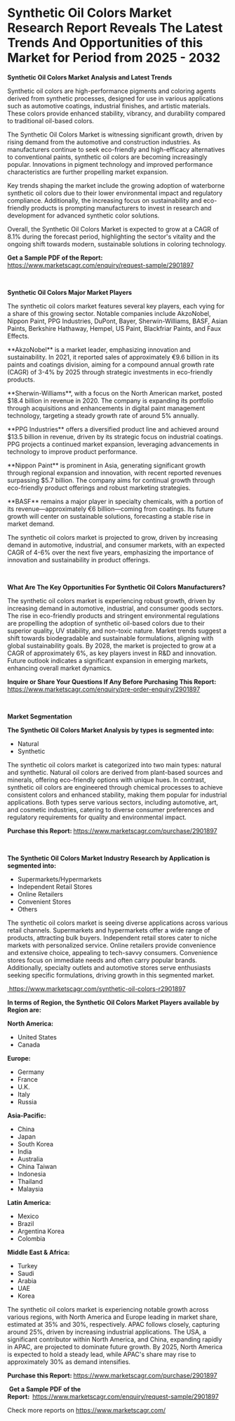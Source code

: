 <p><h1>Synthetic Oil Colors Market Research Report Reveals The Latest Trends And Opportunities of this Market for Period from 2025 - 2032</h1></p><p><strong>Synthetic Oil Colors Market Analysis and Latest Trends</strong></p>
<p><p>Synthetic oil colors are high-performance pigments and coloring agents derived from synthetic processes, designed for use in various applications such as automotive coatings, industrial finishes, and artistic materials. These colors provide enhanced stability, vibrancy, and durability compared to traditional oil-based colors.</p><p>The Synthetic Oil Colors Market is witnessing significant growth, driven by rising demand from the automotive and construction industries. As manufacturers continue to seek eco-friendly and high-efficacy alternatives to conventional paints, synthetic oil colors are becoming increasingly popular. Innovations in pigment technology and improved performance characteristics are further propelling market expansion.</p><p>Key trends shaping the market include the growing adoption of waterborne synthetic oil colors due to their lower environmental impact and regulatory compliance. Additionally, the increasing focus on sustainability and eco-friendly products is prompting manufacturers to invest in research and development for advanced synthetic color solutions. </p><p>Overall, the Synthetic Oil Colors Market is expected to grow at a CAGR of 8.1% during the forecast period, highlighting the sector's vitality and the ongoing shift towards modern, sustainable solutions in coloring technology.</p></p>
<p><strong>Get a Sample PDF of the Report:&nbsp;</strong> <a href="https://www.marketscagr.com/enquiry/request-sample/2901897?utm_campaign=3019&utm_medium=2&utm_source=Github&utm_content=ia&utm_term=16032025&utm_id=synthetic-oil-colors">https://www.marketscagr.com/enquiry/request-sample/2901897</a></p>
<p>&nbsp;</p>
<p><strong>Synthetic Oil Colors Major Market Players</strong></p>
<p><p>The synthetic oil colors market features several key players, each vying for a share of this growing sector. Notable companies include AkzoNobel, Nippon Paint, PPG Industries, DuPont, Bayer, Sherwin-Williams, BASF, Asian Paints, Berkshire Hathaway, Hempel, US Paint, Blackfriar Paints, and Faux Effects.</p><p>**AkzoNobel** is a market leader, emphasizing innovation and sustainability. In 2021, it reported sales of approximately €9.6 billion in its paints and coatings division, aiming for a compound annual growth rate (CAGR) of 3-4% by 2025 through strategic investments in eco-friendly products.</p><p>**Sherwin-Williams**, with a focus on the North American market, posted $18.4 billion in revenue in 2020. The company is expanding its portfolio through acquisitions and enhancements in digital paint management technology, targeting a steady growth rate of around 5% annually.</p><p>**PPG Industries** offers a diversified product line and achieved around $13.5 billion in revenue, driven by its strategic focus on industrial coatings. PPG projects a continued market expansion, leveraging advancements in technology to improve product performance.</p><p>**Nippon Paint** is prominent in Asia, generating significant growth through regional expansion and innovation, with recent reported revenues surpassing $5.7 billion. The company aims for continual growth through eco-friendly product offerings and robust marketing strategies.</p><p>**BASF** remains a major player in specialty chemicals, with a portion of its revenue—approximately €6 billion—coming from coatings. Its future growth will center on sustainable solutions, forecasting a stable rise in market demand.</p><p>The synthetic oil colors market is projected to grow, driven by increasing demand in automotive, industrial, and consumer markets, with an expected CAGR of 4-6% over the next five years, emphasizing the importance of innovation and sustainability in product offerings.</p></p>
<p>&nbsp;</p>
<p><strong>What Are The Key Opportunities For Synthetic Oil Colors Manufacturers?</strong></p>
<p><p>The synthetic oil colors market is experiencing robust growth, driven by increasing demand in automotive, industrial, and consumer goods sectors. The rise in eco-friendly products and stringent environmental regulations are propelling the adoption of synthetic oil-based colors due to their superior quality, UV stability, and non-toxic nature. Market trends suggest a shift towards biodegradable and sustainable formulations, aligning with global sustainability goals. By 2028, the market is projected to grow at a CAGR of approximately 6%, as key players invest in R&D and innovation. Future outlook indicates a significant expansion in emerging markets, enhancing overall market dynamics.</p></p>
<p><strong>Inquire or Share Your Questions If Any Before Purchasing This Report:</strong> <a href="https://www.marketscagr.com/enquiry/pre-order-enquiry/2901897?utm_campaign=3019&utm_medium=2&utm_source=Github&utm_content=ia&utm_term=16032025&utm_id=synthetic-oil-colors">https://www.marketscagr.com/enquiry/pre-order-enquiry/2901897</a></p>
<p>&nbsp;</p>
<p><strong>Market Segmentation</strong></p>
<p><strong>The Synthetic Oil Colors Market Analysis by types is segmented into:</strong></p>
<p><ul><li>Natural</li><li>Synthetic</li></ul></p>
<p><p>The synthetic oil colors market is categorized into two main types: natural and synthetic. Natural oil colors are derived from plant-based sources and minerals, offering eco-friendly options with unique hues. In contrast, synthetic oil colors are engineered through chemical processes to achieve consistent colors and enhanced stability, making them popular for industrial applications. Both types serve various sectors, including automotive, art, and cosmetic industries, catering to diverse consumer preferences and regulatory requirements for quality and environmental impact.</p></p>
<p><strong>Purchase this Report:&nbsp;</strong><a href="https://www.marketscagr.com/purchase/2901897?utm_campaign=3019&utm_medium=2&utm_source=Github&utm_content=ia&utm_term=16032025&utm_id=synthetic-oil-colors">https://www.marketscagr.com/purchase/2901897</a></p>
<p>&nbsp;</p>
<p><strong>The Synthetic Oil Colors Market Industry Research by Application is segmented into:</strong></p>
<p><ul><li>Supermarkets/Hypermarkets</li><li>Independent Retail Stores</li><li>Online Retailers</li><li>Convenient Stores</li><li>Others</li></ul></p>
<p><p>The synthetic oil colors market is seeing diverse applications across various retail channels. Supermarkets and hypermarkets offer a wide range of products, attracting bulk buyers. Independent retail stores cater to niche markets with personalized service. Online retailers provide convenience and extensive choice, appealing to tech-savvy consumers. Convenience stores focus on immediate needs and often carry popular brands. Additionally, specialty outlets and automotive stores serve enthusiasts seeking specific formulations, driving growth in this segmented market.</p></p>
<p><a href="https://www.marketscagr.com/synthetic-oil-colors-r2901897?utm_campaign=3019&utm_medium=2&utm_source=Github&utm_content=ia&utm_term=16032025&utm_id=synthetic-oil-colors">&nbsp;https://www.marketscagr.com/synthetic-oil-colors-r2901897</a></p>
<p><strong>In terms of Region, the Synthetic Oil Colors Market Players available by Region are:</strong></p>
<p>
    <p> <strong> North America: </strong>
        <ul>
            <li>United States</li>
            <li>Canada</li>
        </ul>
        </p> 
    <p> <strong> Europe: </strong>
        <ul>
            <li>Germany</li>
            <li>France</li>
            <li>U.K.</li>
            <li>Italy</li>
            <li>Russia</li>
        </ul>
        </p> 
    <p> <strong> Asia-Pacific: </strong>
        <ul>
            <li>China</li>
            <li>Japan</li>
            <li>South Korea</li>
            <li>India</li>
            <li>Australia</li>
            <li>China Taiwan</li>
            <li>Indonesia</li>
            <li>Thailand</li>
            <li>Malaysia</li>
        </ul>
        </p> 
    <p> <strong> Latin America: </strong>
        <ul>
            <li>Mexico</li>
            <li>Brazil</li>
            <li>Argentina Korea</li>
            <li>Colombia</li>
        </ul>
        </p> 
    <p> <strong> Middle East & Africa: </strong>
        <ul>
            <li>Turkey</li>
            <li>Saudi</li>
            <li>Arabia</li>
            <li>UAE</li>
            <li>Korea</li>
        </ul>
    </p>
    </p>
<p><p>The synthetic oil colors market is experiencing notable growth across various regions, with North America and Europe leading in market share, estimated at 35% and 30%, respectively. APAC follows closely, capturing around 25%, driven by increasing industrial applications. The USA, a significant contributor within North America, and China, expanding rapidly in APAC, are projected to dominate future growth. By 2025, North America is expected to hold a steady lead, while APAC's share may rise to approximately 30% as demand intensifies.</p></p>
<p><strong>Purchase this Report: </strong><a href="https://www.marketscagr.com/purchase/2901897?utm_campaign=3019&utm_medium=2&utm_source=Github&utm_content=ia&utm_term=16032025&utm_id=synthetic-oil-colors">https://www.marketscagr.com/purchase/2901897</a></p>
<p>&nbsp;<strong>Get a Sample PDF of the Report:&nbsp;&nbsp;</strong><a href="https://www.marketscagr.com/enquiry/request-sample/2901897?utm_campaign=3019&utm_medium=2&utm_source=Github&utm_content=ia&utm_term=16032025&utm_id=synthetic-oil-colors">https://www.marketscagr.com/enquiry/request-sample/2901897</a></p>
<p><strong></strong></p>
<p>Check more reports on <a href="https://www.marketscagr.com/?utm_campaign=3019&utm_medium=2&utm_source=Github&utm_content=ia&utm_term=16032025&utm_id=synthetic-oil-colors">https://www.marketscagr.com/</a></p>